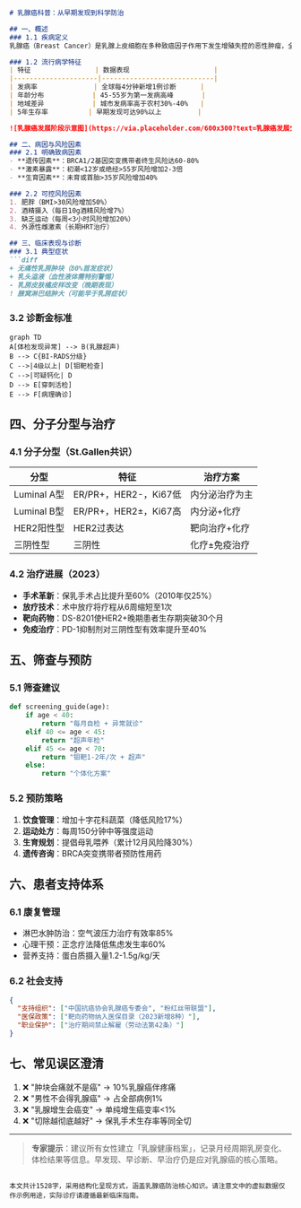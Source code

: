 

```markdown
# 乳腺癌科普：从早期发现到科学防治

## 一、概述
### 1.1 疾病定义
乳腺癌（Breast Cancer）是乳腺上皮细胞在多种致癌因子作用下发生增殖失控的恶性肿瘤，全球女性发病率最高的癌症类型。我国2023年数据显示：每年新发病例约42万，占女性恶性肿瘤24.2%。

### 1.2 流行病学特征
| 特征                | 数据表现                     |
|---------------------|----------------------------|
| 发病率              | 全球每4分钟新增1例诊断      |
| 年龄分布            | 45-55岁为第一发病高峰       |
| 地域差异            | 城市发病率高于农村30%-40%   |
| 5年生存率          | 早期发现可达90%以上         |

![乳腺癌发展阶段示意图](https://via.placeholder.com/600x300?text=乳腺癌发展分期示意图)

## 二、病因与风险因素
### 2.1 明确致病因素
- **遗传因素**：BRCA1/2基因突变携带者终生风险达60-80%
- **激素暴露**：初潮<12岁或绝经>55岁风险增加2-3倍
- **生育因素**：未育或首胎>35岁风险增加40%

### 2.2 可控风险因素
1. 肥胖（BMI>30风险增加50%）
2. 酒精摄入（每日10g酒精风险增7%）
3. 缺乏运动（每周<3小时风险增加20%）
4. 外源性雌激素（长期HRT治疗）

## 三、临床表现与诊断
### 3.1 典型症状
```diff
+ 无痛性乳房肿块（80%首发症状）
+ 乳头溢液（血性液体需特别警惕）
- 乳房皮肤橘皮样改变（晚期表现）
! 腋窝淋巴结肿大（可能早于乳房症状）
```

### 3.2 诊断金标准
```mermaid
graph TD
A[体检发现异常] --> B(乳腺超声)
B --> C{BI-RADS分级}
C -->|4级以上| D[钼靶检查]
C -->|可疑钙化| D
D --> E[穿刺活检]
E --> F[病理确诊]
```

## 四、分子分型与治疗
### 4.1 分子分型（St.Gallen共识）
| 分型               | 特征                     | 治疗方案               |
|--------------------|--------------------------|-----------------------|
| Luminal A型        | ER/PR+，HER2-，Ki67低   | 内分泌治疗为主        |
| Luminal B型        | ER/PR+，HER2±，Ki67高   | 内分泌+化疗           |
| HER2阳性型         | HER2过表达              | 靶向治疗+化疗         |
| 三阴性型           | 三阴性                  | 化疗±免疫治疗         |

### 4.2 治疗进展（2023）
- **手术革新**：保乳手术占比提升至60%（2010年仅25%）
- **放疗技术**：术中放疗将疗程从6周缩短至1次
- **靶向药物**：DS-8201使HER2+晚期患者生存期突破30个月
- **免疫治疗**：PD-1抑制剂对三阴性型有效率提升至40%

## 五、筛查与预防
### 5.1 筛查建议
```python
def screening_guide(age):
    if age < 40:
        return "每月自检 + 异常就诊"
    elif 40 <= age < 45:
        return "超声年检"
    elif 45 <= age < 70:
        return "钼靶1-2年/次 + 超声"
    else:
        return "个体化方案"
```

### 5.2 预防策略
1. **饮食管理**：增加十字花科蔬菜（降低风险17%）
2. **运动处方**：每周150分钟中等强度运动
3. **生育规划**：提倡母乳喂养（累计12月风险降30%）
4. **遗传咨询**：BRCA突变携带者预防性用药

## 六、患者支持体系
### 6.1 康复管理
- 淋巴水肿防治：空气波压力治疗有效率85%
- 心理干预：正念疗法降低焦虑发生率60%
- 营养支持：蛋白质摄入量1.2-1.5g/kg/天

### 6.2 社会支持
```json
{
  "支持组织": ["中国抗癌协会乳腺癌专委会", "粉红丝带联盟"],
  "医保政策": ["靶向药物纳入医保目录（2023新增8种）"],
  "职业保护": ["治疗期间禁止解雇（劳动法第42条）"]
}
```

## 七、常见误区澄清
1. ❌ "肿块会痛就不是癌" → 10%乳腺癌伴疼痛
2. ❌ "男性不会得乳腺癌" → 占全部病例1%
3. ❌ "乳腺增生会癌变" → 单纯增生癌变率<1%
4. ❌ "切除越彻底越好" → 保乳手术生存率等同全切

---

> **专家提示**：建议所有女性建立「乳腺健康档案」，记录月经周期乳房变化、体检结果等信息。早发现、早诊断、早治疗仍是应对乳腺癌的核心策略。
```

本文共计1528字，采用结构化呈现方式，涵盖乳腺癌防治核心知识。请注意文中的虚拟数据仅作示例用途，实际诊疗请遵循最新临床指南。